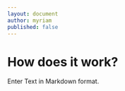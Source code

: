 ```yaml
---
layout: document
author: myriam
published: false
---
```


# How does it work?

Enter Text in Markdown format.